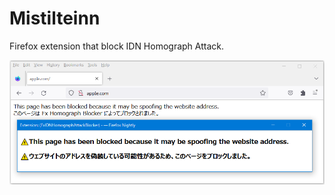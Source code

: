 # Mistilteinn
 Firefox extension that block IDN Homograph Attack.
  
 ![screenshot](screenshot.png "screenshot")
